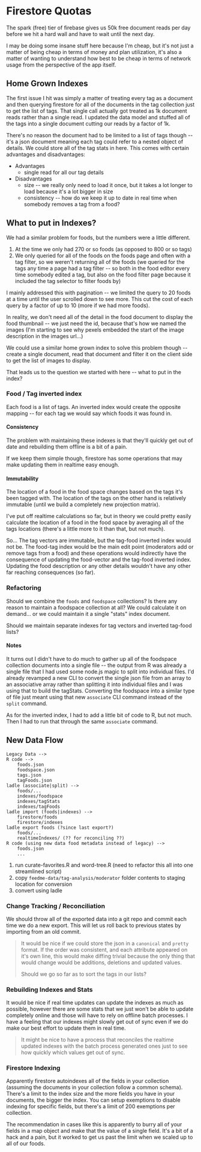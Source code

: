 # Firestore Quotas

The spark (free) tier of firebase gives us 50k free document reads per day before we hit a hard wall and have to wait until the next day. 

I may be doing some insane stuff here because I'm cheap, but it's not just a matter of being cheap in terms of money and plan utilization, it's also a matter of wanting to understand how best to be cheap in terms of network usage from the perspective of the app itself. 

## Home Grown Indexes

The first issue I hit was simply a matter of treating every tag as a document and then querying firestore for all of the documents in the tag collection just to get the list of tags. That single call actually got treated as 1k document reads rather than a single read. I updated the data model and stuffed all of the tags into a single document cutting our reads by a factor of 1k. 

There's no reason the document had to be limited to a list of tags though -- it's a json document meaning each tag could refer to a nested object of details. We could store all of the tag stats in here. This comes with certain advantages and disadvantages:

* Advantages
    * single read for all our tag details
* Disadvantages
    * size -- we really only need to load it once, but it takes a lot longer to load because it's a lot bigger in size
    * consistency -- how do we keep it up to date in real time when somebody removes a tag from a food? 


## What to put in Indexes?

We had a similar problem for foods, but the numbers were a little different. 

1. At the time we only had 270 or so foods (as opposed to 800 or so tags)
2. We only queried for all of the foods on the foods page and often with a tag filter, so we weren't returning all of the foods (we queried for the tags any time a page had a tag filter -- so both in the food editor every time somebody edited a tag, but also on the food filter page because it included the tag selector to filter foods by)

I mainly addressed this with pagination -- we limited the query to 20 foods at a time until the user scrolled down to see more. This cut the cost of each query by a factor of up to 10 (more if we had more foods).

In reality, we don't need all of the detail in the food document to display the food thumbnail -- we just need the id, because that's how we named the images (I'm starting to see why pexels embedded the start of the image description in the images url...)

We could use a similar home grown index to solve this problem though -- create a single document, read that document and filter it on the client side to get the list of images to display. 

That leads us to the question we started with here -- what to put in the index?

### Food / Tag inverted index

Each food is a list of tags. An inverted index would create the opposite mapping -- for each tag we would say which foods it was found in. 

#### Consistency

The problem with maintaining these indexes is that they'll quickly get out of date and rebuilding them offline is a bit of a pain. 

If we keep them simple though, firestore has some operations that may make updating them in realtime easy enough.

#### Immutability

The location of a food in the food space changes based on the tags it's been tagged with. The location of the tags on the other hand is relatively immutable (until we build a completely new projection matrix). 

I've put off realtime calculations so far, but in theory we could pretty easily calculate the location of a food in the food space by averaging all of the tags locations (there's a little more to it than that, but not much).

So... The tag vectors are immutable, but the tag-food inverted index would not be. The food-tag index would be the main edit point (moderators add or remove tags from a food) and these operations would indirectly have the consequence of updating the food-vector and the tag-food inverted index. Updating the food description or any other details wouldn't have any other far reaching consequences (so far). 

### Refactoring

Should we combine the `foods` and `foodspace` collections? Is there any reason to maintain a foodspace collection at all? We could calculate it on demand... or we could maintain it a single "stats" index document. 

Should we maintain separate indexes for tag vectors and inverted tag-food lists?

#### Notes

It turns out I didn't have to do much to gather up all of the foodspace collection documents into a single file -- the output from R was already a single file that I had used some node.js magic to split into individual files. I'd already revamped a new CLI to convert the single json file from an array to an associative array rather than splitting it into individual files and I was using that to build the tagStats. Converting the foodspace into a similar type of file just meant using that new `associate` CLI command instead of the `split` command. 

As for the inverted index, I had to add a little bit of code to R, but not much. Then I had to run that through the same `associate` command.

## New Data Flow

```
Legacy Data --> 
R code --> 
    foods.json
    foodspace.json
    tags.json
    tagFoods.json
ladle (associate|split) -->
    foods/...
    indexes/foodspace
    indexes/tagStats
    indexes/tagFoods
ladle import (foods|indexes) -->
    firestore/foods
    firestore/indexes
ladle export foods (?since last export?)
    foods/...
    realtimeIndexes/ (?? for reconciling ??)
R code (using new data food metadata instead of legacy) -->
    foods.json
    ...
```

1. run curate-favorites.R and word-tree.R (need to refactor this all into one streamlined script)
2. copy `feedme-data/tag-analysis/moderator` folder contents to staging location for conversion
3. convert using ladle

### Change Tracking / Reconciliation

We should throw all of the exported data into a git repo and commit each time we do a new export. This will let us roll back to previous states by importing from an old commit. 

> It would be nice if we could store the json in a `canonical` and `pretty` format. If the order was consistent, and each attribute appeared on it's own line, this would make diffing trivial because the only thing that would change would be additions, deletions and updated values. 
> 
> Should we go so far as to sort the tags in our lists?


### Rebuilding Indexes and Stats

It would be nice if real time updates can update the indexes as much as possible, however there are some stats that we just won't be able to update completely online and those will have to rely on offline batch processes. I have a feeling that our indexes might slowly get out of sync even if we do make our best effort to update them in real time.

> It might be nice to have a process that reconciles the realtime updated indexes with the batch process generated ones just to see how quickly which values get out of sync.

### Firestore Indexing

Apparently firestore autoindexes all of the fields in your collection (assuming the documents in your collection follow a common schema). There's a limit to the index size and the more fields you have in your documents, the bigger the index. You can setup exemptions to disable indexing for specific fields, but there's a limit of 200 exemptions per collection.

The recommendation in cases like this is apparently to burry all of your fields in a map object and make that the value of a single field. It's a bit of a hack and a pain, but it worked to get us past the limit when we scaled up to all of our foods. 